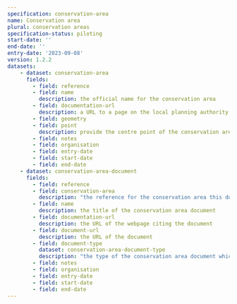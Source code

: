 ```yaml
---
specification: conservation-area
name: Conservation area
plural: conservation areas
specification-status: piloting
start-date: ''
end-date: ''
entry-date: '2023-09-08'
version: 1.2.2
datasets:
    - dataset: conservation-area
      fields:
        - field: reference
        - field: name
          description: the official name for the conservation area
        - field: documentation-url
          description: a URL to a page on the local planning authority website that provides information about the conservation area
        - field: geometry
        - field: point
          description: provide the centre point of the conservation area if you do not have a full geometry available
        - field: notes
        - field: organisation
        - field: entry-date
        - field: start-date
        - field: end-date
    - dataset: conservation-area-document
      fields:
        - field: reference
        - field: conservation-area
          description: "the reference for the conservation area this document is about"
        - field: name
          description: the title of the conservation area document
        - field: documentation-url
          description: the URL of the webpage citing the document
        - field: document-url
          description: the URL of the document
        - field: document-type
          dataset: conservation-area-document-type
          description: "the type of the conservation area document which MUST be one of the following values: 'area-appraisal', 'notice', or blank"
        - field: notes
        - field: organisation
        - field: entry-date
        - field: start-date
        - field: end-date
---
```

